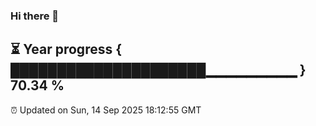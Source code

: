 ### Hi there 👋
⏳ Year progress { █████████████████████▁▁▁▁▁▁▁▁▁ } 70.34 %
---
⏰ Updated on Sun, 14 Sep 2025 18:12:55 GMT

